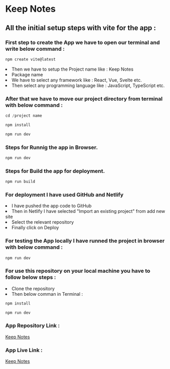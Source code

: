 # Keep Notes

## All the initial setup steps with vite for the app :

### First step to create the App we have to open our terminal and write below command :

```js
npm create vite@latest
```

<li>Then we have to setup the Project name like : Keep Notes</li>
<li>Package name</li>
<li>We have to select any framework like : React, Vue, Svelte etc.</li>
<li>Then select any programming language like : JavaScript, TypeScript etc.</li>

### After that we have to move our project directory from terminal with below command :

```js
cd /project name
```

```js
npm install
```

```js
npm run dev
```

### Steps for Runnig the app in Browser.

```js
npm run dev
```

### Steps for Build the app for deployment.

```js
npm run build
```

### For deployment I have used GitHub and Netlify

<li> I have pushed the app code to GitHub </li>
<li> Then in Netlify I have selected "Import an existing project" from add new site</li>
<li> Select the relevant repository </li>
<li> Finally click on Deploy </li>

### For testing the App locally I have runned the project in browser with below command :

```js
npm run dev
```

### For use this repository on your local machine you have to follow below steps :

<li> Clone the repository </li>
<li>Then below comman in Terminal : </li>

```js
npm install
```

```js
npm run dev
```

### App Repository Link :

[Keep Notes](https://github.com/dev-rashidul/notes-typescript)

### App Live Link :

[Keep Notes](https://keep-notes-typescript.netlify.app)
